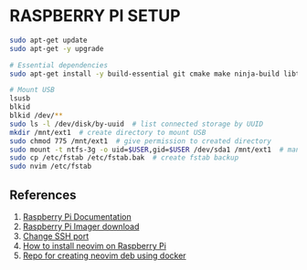 # RASPBERRY PI SETUP

```bash
sudo apt-get update
sudo apt-get -y upgrade

# Essential dependencies
sudo apt-get install -y build-essential git cmake make ninja-build libtool libtool-bin autoconf automake pkg-config unzip gettext ca-certificates ntfs-3g

# Mount USB
lsusb
blkid
blkid /dev/**
sudo ls -l /dev/disk/by-uuid  # list connected storage by UUID
mkdir /mnt/ext1  # create directory to mount USB
sudo chmod 775 /mnt/ext1  # give permission to created directory
sudo mount -t ntfs-3g -o uid=$USER,gid=$USER /dev/sda1 /mnt/ext1  # manual mount USB
sudo cp /etc/fstab /etc/fstab.bak  # create fstab backup
sudo nvim /etc/fstab

```

## References

1. [Raspberry Pi Documentation](https://www.raspberrypi.com/documentation/)
2. [Raspberry Pi Imager download](https://www.raspberrypi.com/software/)
3. [Change SSH port](https://forums.raspberrypi.com/viewtopic.php?t=57697)
4. [How to install neovim on Raspberry Pi](https://luther.io/articles/how-to-install-neovim-on-raspberry-pi/)
5. [Repo for creating neovim deb using docker](https://github.com/arch-fan/neovim-raspberry)
